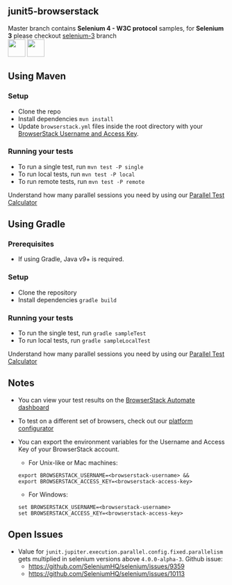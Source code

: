 ##  junit5-browserstack
Master branch contains **Selenium 4 - W3C protocol** samples, for **Selenium 3** please checkout [selenium-3](https://github.com/nithyamn/junit5-browserstack/tree/selenium-3) branch
</br>
<a href="https://browserstack.com"><img src="https://avatars.githubusercontent.com/u/1119453?s=200&v=4" width="40" height="40"></a>
<a href="https://junit.org/junit5/"><img src="https://camo.githubusercontent.com/abbaedce4b226ea68b0fd43521472b0b146d5ed57956116f69752f43e7ddd7d8/68747470733a2f2f6a756e69742e6f72672f6a756e6974352f6173736574732f696d672f6a756e6974352d6c6f676f2e706e67" width="40" height="40" ></a>

## Using Maven

### Setup
* Clone the repo
* Install dependencies `mvn install`
* Update `browserstack.yml` files inside the root directory with your [BrowserStack Username and Access Key](https://www.browserstack.com/accounts/settings).

### Running your tests
* To run a single test, run `mvn test -P single`
* To run local tests, run `mvn test -P local`
* To run remote tests, run `mvn test -P remote`

Understand how many parallel sessions you need by using our [Parallel Test Calculator](https://www.browserstack.com/automate/parallel-calculator?ref=github)

## Using Gradle

### Prerequisites
- If using Gradle, Java v9+ is required.

### Setup
- Clone the repository
- Install dependencies `gradle build`

### Running your tests
- To run the single test, run `gradle sampleTest`
- To run local tests, run `gradle sampleLocalTest`

Understand how many parallel sessions you need by using our [Parallel Test Calculator](https://www.browserstack.com/automate/parallel-calculator?ref=github)


## Notes
* You can view your test results on the [BrowserStack Automate dashboard](https://www.browserstack.com/automate)
* To test on a different set of browsers, check out our [platform configurator](https://www.browserstack.com/automate/java#setting-os-and-browser)
* You can export the environment variables for the Username and Access Key of your BrowserStack account.

  * For Unix-like or Mac machines:
  ```
  export BROWSERSTACK_USERNAME=<browserstack-username> &&
  export BROWSERSTACK_ACCESS_KEY=<browserstack-access-key>
  ```
  
  * For Windows:
  ```
  set BROWSERSTACK_USERNAME=<browserstack-username>
  set BROWSERSTACK_ACCESS_KEY=<browserstack-access-key>
  ```

## Open Issues
* Value for `junit.jupiter.execution.parallel.config.fixed.parallelism` gets multiplied in selenium versions above `4.0.0-alpha-3`. 
  Github issue:
  * https://github.com/SeleniumHQ/selenium/issues/9359
  * https://github.com/SeleniumHQ/selenium/issues/10113
